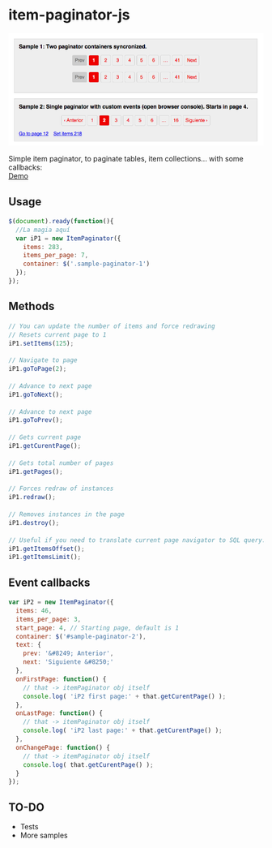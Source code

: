 # item-paginator-js

![snapshot](https://raw.githubusercontent.com/carloscabo/item-paginator-js/master/snapshot.png)

Simple item paginator, to paginate tables, item collections... with some callbacks:  
[Demo](https://rawgit.com/carloscabo/item-paginator-js/master/index.html)

## Usage

```javascript
$(document).ready(function(){
  //La magia aquí
  var iP1 = new ItemPaginator({
    items: 283,
    items_per_page: 7,
    container: $('.sample-paginator-1')
  });
});
```

## Methods

````javascript
// You can update the number of items and force redrawing
// Resets current page to 1
iP1.setItems(125);

// Navigate to page
iP1.goToPage(2);

// Advance to next page
iP1.goToNext();

// Advance to next page
iP1.goToPrev();

// Gets current page
iP1.getCurentPage();

// Gets total number of pages
iP1.getPages();

// Forces redraw of instances
iP1.redraw();

// Removes instances in the page
iP1.destroy();

// Useful if you need to translate current page navigator to SQL query...
iP1.getItemsOffset();
iP1.getItemsLimit();

````

## Event callbacks

````javascript
var iP2 = new ItemPaginator({
  items: 46,
  items_per_page: 3,
  start_page: 4, // Starting page, default is 1
  container: $('#sample-paginator-2'),
  text: {
    prev: '&#8249; Anterior',
    next: 'Siguiente &#8250;'
  },
  onFirstPage: function() {
    // that -> itemPaginator obj itself
    console.log( 'iP2 first page:' + that.getCurentPage() );
  },
  onLastPage: function() {
    // that -> itemPaginator obj itself
    console.log( 'iP2 last page:' + that.getCurentPage() );
  },
  onChangePage: function() {
    // that -> itemPaginator obj itself
    console.log( that.getCurentPage() );
  }
});
````

## TO-DO
- Tests
- More samples

